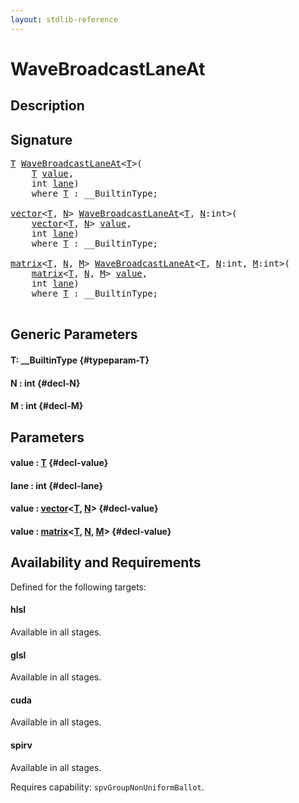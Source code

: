 ```yaml
---
layout: stdlib-reference
---
```


# WaveBroadcastLaneAt

## Description





## Signature 

<pre>
<a href="/stdlib-reference/global-decls/wavebroadcastlaneat-04dh#typeparam-T" class="code_type">T</a> <a href="/stdlib-reference/global-decls/wavebroadcastlaneat-04dh">WaveBroadcastLaneAt</a>&lt;<a href="/stdlib-reference/global-decls/wavebroadcastlaneat-04dh#typeparam-T" class="code_type">T</a>&gt;(
    <a href="/stdlib-reference/global-decls/wavebroadcastlaneat-04dh#typeparam-T" class="code_type">T</a> <a href="/stdlib-reference/global-decls/wavebroadcastlaneat-04dh#decl-value" class="code_param">value</a>,
    <span class="code_keyword">int</span> <a href="/stdlib-reference/global-decls/wavebroadcastlaneat-04dh#decl-lane" class="code_param">lane</a>)
    <span class='code_keyword'>where</span> <a href="/stdlib-reference/global-decls/wavebroadcastlaneat-04dh#typeparam-T" class="code_type">T</a> : __BuiltinType;

<a href="/stdlib-reference/types/vector/index" class="code_type">vector</a>&lt;<a href="/stdlib-reference/global-decls/wavebroadcastlaneat-04dh#typeparam-T" class="code_type">T</a>, <a href="/stdlib-reference/global-decls/wavebroadcastlaneat-04dh#decl-N" class="code_var">N</a>&gt; <a href="/stdlib-reference/global-decls/wavebroadcastlaneat-04dh">WaveBroadcastLaneAt</a>&lt;<a href="/stdlib-reference/global-decls/wavebroadcastlaneat-04dh#typeparam-T" class="code_type">T</a>, <a href="/stdlib-reference/global-decls/wavebroadcastlaneat-04dh#decl-N" class="code_var">N</a>:<span class="code_keyword">int</span>&gt;(
    <a href="/stdlib-reference/types/vector/index" class="code_type">vector</a>&lt;<a href="/stdlib-reference/global-decls/wavebroadcastlaneat-04dh#typeparam-T" class="code_type">T</a>, <a href="/stdlib-reference/global-decls/wavebroadcastlaneat-04dh#decl-N" class="code_var">N</a>&gt; <a href="/stdlib-reference/global-decls/wavebroadcastlaneat-04dh#decl-value" class="code_param">value</a>,
    <span class="code_keyword">int</span> <a href="/stdlib-reference/global-decls/wavebroadcastlaneat-04dh#decl-lane" class="code_param">lane</a>)
    <span class='code_keyword'>where</span> <a href="/stdlib-reference/global-decls/wavebroadcastlaneat-04dh#typeparam-T" class="code_type">T</a> : __BuiltinType;

<a href="/stdlib-reference/types/matrix/index" class="code_type">matrix</a>&lt;<a href="/stdlib-reference/global-decls/wavebroadcastlaneat-04dh#typeparam-T" class="code_type">T</a>, <a href="/stdlib-reference/global-decls/wavebroadcastlaneat-04dh#decl-N" class="code_var">N</a>, <a href="/stdlib-reference/global-decls/wavebroadcastlaneat-04dh#decl-M" class="code_var">M</a>&gt; <a href="/stdlib-reference/global-decls/wavebroadcastlaneat-04dh">WaveBroadcastLaneAt</a>&lt;<a href="/stdlib-reference/global-decls/wavebroadcastlaneat-04dh#typeparam-T" class="code_type">T</a>, <a href="/stdlib-reference/global-decls/wavebroadcastlaneat-04dh#decl-N" class="code_var">N</a>:<span class="code_keyword">int</span>, <a href="/stdlib-reference/global-decls/wavebroadcastlaneat-04dh#decl-M" class="code_var">M</a>:<span class="code_keyword">int</span>&gt;(
    <a href="/stdlib-reference/types/matrix/index" class="code_type">matrix</a>&lt;<a href="/stdlib-reference/global-decls/wavebroadcastlaneat-04dh#typeparam-T" class="code_type">T</a>, <a href="/stdlib-reference/global-decls/wavebroadcastlaneat-04dh#decl-N" class="code_var">N</a>, <a href="/stdlib-reference/global-decls/wavebroadcastlaneat-04dh#decl-M" class="code_var">M</a>&gt; <a href="/stdlib-reference/global-decls/wavebroadcastlaneat-04dh#decl-value" class="code_param">value</a>,
    <span class="code_keyword">int</span> <a href="/stdlib-reference/global-decls/wavebroadcastlaneat-04dh#decl-lane" class="code_param">lane</a>)
    <span class='code_keyword'>where</span> <a href="/stdlib-reference/global-decls/wavebroadcastlaneat-04dh#typeparam-T" class="code_type">T</a> : __BuiltinType;

</pre>

## Generic Parameters

#### T: \_\_BuiltinType {#typeparam-T}
#### N  : int {#decl-N}
#### M  : int {#decl-M}

## Parameters

#### value  : [T](/stdlib-reference/global-decls/wavebroadcastlaneat-04dh#typeparam-T) {#decl-value}
#### lane  : int {#decl-lane}
#### value  : [vector](/stdlib-reference/types/vector/index)\<[T](/stdlib-reference/types/vector/index#typeparam-T), [N](/stdlib-reference/types/vector/index#decl-N)\> {#decl-value}
#### value  : [matrix](/stdlib-reference/types/matrix/index)\<[T](/stdlib-reference/types/matrix/t-0), [N](/stdlib-reference/types/matrix/index#decl-N), [M](/stdlib-reference/types/matrix/index#decl-M)\> {#decl-value}

## Availability and Requirements

Defined for the following targets:

#### hlsl
Available in all stages.

#### glsl
Available in all stages.

#### cuda
Available in all stages.

#### spirv
Available in all stages.

Requires capability: `spvGroupNonUniformBallot`.


